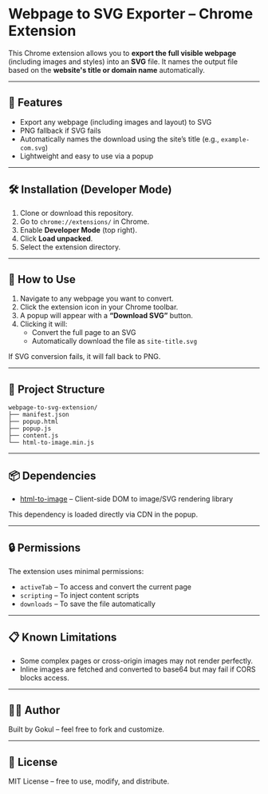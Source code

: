 # Webpage to SVG Exporter – Chrome Extension

This Chrome extension allows you to **export the full visible webpage** (including images and styles) into an **SVG** file. It names the output file based on the **website's title or domain name** automatically.

---

## 🚀 Features

- Export any webpage (including images and layout) to SVG
- PNG fallback if SVG fails
- Automatically names the download using the site’s title (e.g., `example-com.svg`)
- Lightweight and easy to use via a popup

---

## 🛠️ Installation (Developer Mode)

1. Clone or download this repository.
2. Go to `chrome://extensions/` in Chrome.
3. Enable **Developer Mode** (top right).
4. Click **Load unpacked**.
5. Select the extension directory.

---

## 🧩 How to Use

1. Navigate to any webpage you want to convert.
2. Click the extension icon in your Chrome toolbar.
3. A popup will appear with a **“Download SVG”** button.
4. Clicking it will:
   - Convert the full page to an SVG
   - Automatically download the file as `site-title.svg`

If SVG conversion fails, it will fall back to PNG.

---

## 📁 Project Structure

```
webpage-to-svg-extension/
├── manifest.json
├── popup.html
├── popup.js
├── content.js
└── html-to-image.min.js
```

---

## 📦 Dependencies

- [html-to-image](https://github.com/bubkoo/html-to-image) – Client-side DOM to image/SVG rendering library

This dependency is loaded directly via CDN in the popup.

---

## 🔒 Permissions

The extension uses minimal permissions:
- `activeTab` – To access and convert the current page
- `scripting` – To inject content scripts
- `downloads` – To save the file automatically

---

## 📋 Known Limitations

- Some complex pages or cross-origin images may not render perfectly.
- Inline images are fetched and converted to base64 but may fail if CORS blocks access.

---

## 🧑‍💻 Author

Built by Gokul – feel free to fork and customize.

---

## 📃 License

MIT License – free to use, modify, and distribute.
